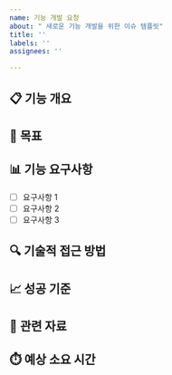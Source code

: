 ```yaml
---
name: 기능 개발 요청
about: " 새로운 기능 개발을 위한 이슈 템플릿"
title: ''
labels: ''
assignees: ''

---
```

## 📋 기능 개요
<!-- 개발할 기능에 대한 간략한 설명 -->

## 🎯 목표
<!-- 이 기능 개발의 목표와 해결하려는 문제 -->

## 📊 기능 요구사항
<!-- 구체적인 요구사항 목록 -->
- [ ] 요구사항 1
- [ ] 요구사항 2
- [ ] 요구사항 3

## 🔍 기술적 접근 방법
<!-- 구현에 사용할 기술이나 접근 방법 -->

## 📈 성공 기준
<!-- 이 기능이 성공적으로 구현되었다고 판단할 수 있는 기준 -->

## 🔗 관련 자료
<!-- 디자인, API 문서, 기획서 등 관련 자료 링크 -->

## ⏱️ 예상 소요 시간
<!-- 개발에 소요될 것으로 예상되는 시간 -->
